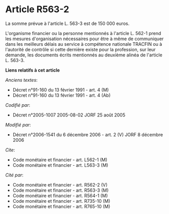 # Article R563-2

La somme prévue à l'article L. 563-3 est de 150 000 euros.

L'organisme financier ou la personne mentionnés à l'article L. 562-1 prend les mesures d'organisation nécessaires pour être à
même de communiquer dans les meilleurs délais au service à compétence nationale TRACFIN ou à l'autorité de contrôle si cette
dernière existe pour la profession, sur leur demande, les documents écrits mentionnés au deuxième alinéa de l'article L.
563-3.

**Liens relatifs à cet article**

_Anciens textes_:

  - Décret n°91-160 du 13 février 1991 - art. 4 (M)
  - Décret n°91-160 du 13 février 1991 - art. 4 (Ab)

_Codifié par_:

  - Décret n°2005-1007 2005-08-02 JORF 25 août 2005

_Modifié par_:

  - Décret n°2006-1541 du 6 décembre 2006 - art. 2 (V) JORF 8 décembre 2006

_Cite_:

  - Code monétaire et financier - art. L562-1 (M)
  - Code monétaire et financier - art. L563-3 (M)

_Cité par_:

  - Code monétaire et financier - art. R562-2 (V)
  - Code monétaire et financier - art. R563-3 (M)
  - Code monétaire et financier - art. R564-1 (M)
  - Code monétaire et financier - art. R735-10 (M)
  - Code monétaire et financier - art. R765-10 (M)
